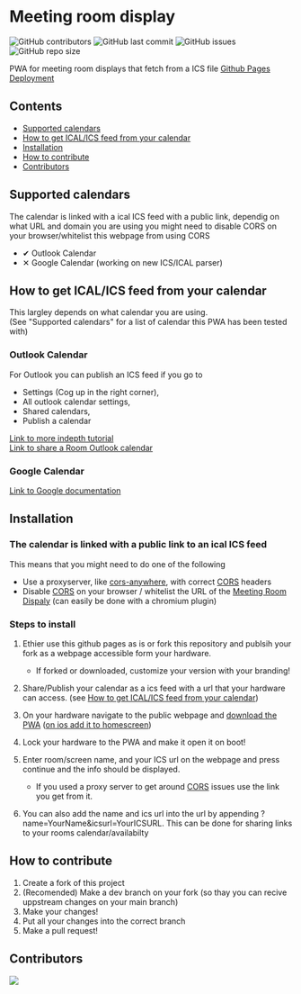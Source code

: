 # Meeting room display
![GitHub contributors](https://img.shields.io/github/contributors/klovaaxel/meeting-room-display?style=flat-square)
![GitHub last commit](https://img.shields.io/github/last-commit/klovaaxel/meeting-room-display?style=flat-square)
![GitHub issues](https://img.shields.io/github/issues/klovaaxel/meeting-room-display?style=flat-square)
![GitHub repo size](https://img.shields.io/github/repo-size/klovaaxel/meeting-room-display?style=flat-square)

PWA for meeting room displays that fetch from a ICS file
[Github Pages Deployment](https://klovaaxel.github.io/meeting-room-display/)

## Contents
- [Supported calendars](#Supported-calendars)
- [How to get ICAL/ICS feed from your calendar](#How-to-get-ICAL/ICS-feed-from-your-calendar)
- [Installation](#Installation)
- [How to contribute](#How-to-contribute)
- [Contributors](#Contributors)

## Supported calendars
The calendar is linked with a ical ICS feed with a public link, dependig on what URL and domain you are using you might need to disable CORS on your browser/whitelist this webpage from using CORS

- ✔ Outlook Calendar
- ✕ Google Calendar  (working on new ICS/ICAL parser)

## How to get ICAL/ICS feed from your calendar
This largley depends on what calendar you are using. \
(See "Supported calendars" for a list of calendar this PWA has been tested with)
### Outlook Calendar
For Outlook you can publish an ICS feed if you go to 
- Settings (Cog up in the right corner), 
- All outlook calendar settings, 
- Shared calendars, 
- Publish a calendar

[Link to more indepth tutorial](https://support.microsoft.com/en-us/office/share-your-calendar-in-outlook-on-the-web-7ecef8ae-139c-40d9-bae2-a23977ee58d5)\
[Link to share a Room Outlook calendar](https://answers.microsoft.com/en-us/outlook_com/forum/all/how-do-i-publish-a-room-calendar/2c1f5f65-4e74-40fb-b9b2-e8c8fe34ba3b)

### Google Calendar
[Link to Google documentation](https://support.google.com/calendar/answer/37083?hl=en)

## Installation
### The calendar is linked with a public link to an ical ICS feed 
This means that you might need to do one of the following 
- Use a proxyserver, like [cors-anywhere](https://github.com/Rob--W/cors-anywhere), with correct [CORS](https://developer.mozilla.org/en-US/docs/Web/HTTP/CORS) headers
- Disable [CORS](https://developer.mozilla.org/en-US/docs/Web/HTTP/CORS) on your browser / whitelist the URL of the [Meeting Room Dispaly](https://klovaaxel.github.io/meeting-room-display/) (can easily be done with a chromium plugin)

### Steps to install
1. Ethier use this github pages as is or fork this repository and publsih your fork as a webpage accessible form your hardware.

    -  If forked or downloaded, customize your version with your branding!

2. Share/Publish your calendar as a ics feed with a url that your hardware can access. (see [How to get ICAL/ICS feed from your calendar](#How-to-get-ICAL/ICS-feed-from-your-calendar))

3. On your hardware navigate to the public webpage and [download the PWA](https://support.google.com/chrome/answer/9658361?hl=en&co=GENIE.Platform%3DAndroid) ([on ios add it to homescreen](https://mobilesyrup.com/2020/05/24/how-install-progressive-web-app-pwa-android-ios-pc-mac/#:~:text=Navigate%20to%20the%20website%20you,like%20a%20native%20iOS%20app.)) 

4. Lock your hardware to the PWA and make it open it on boot!

5. Enter room/screen name, and your ICS url on the webpage and press continue and the info should be displayed.
    - If you used a proxy server to get around [CORS](https://developer.mozilla.org/en-US/docs/Web/HTTP/CORS) issues use the link you get from it.
6. You can also add the name and ics url into the url by appending ?name=YourName&icsurl=YourICSURL. This can be done for sharing links to your rooms calendar/availabilty

## How to contribute
1. Create a fork of this project
2. (Recomended) Make a dev branch on your fork (so thay you can recive uppstream changes on your main branch)
3. Make your changes!
4. Put all your changes into the correct branch
5. Make a pull request!

## Contributors
<a href="https://github.com/klovaaxel/meeting-room-display/graphs/contributors">
  <img src="https://contrib.rocks/image?repo=klovaaxel/meeting-room-display" />
</a>